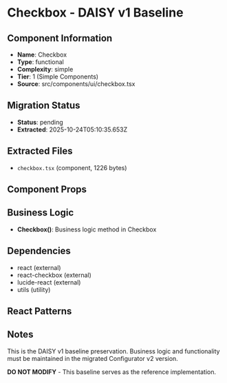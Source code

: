 # Checkbox - DAISY v1 Baseline

## Component Information

- **Name**: Checkbox
- **Type**: functional
- **Complexity**: simple
- **Tier**: 1 (Simple Components)
- **Source**: src/components/ui/checkbox.tsx

## Migration Status

- **Status**: pending
- **Extracted**: 2025-10-24T05:10:35.653Z

## Extracted Files

- `checkbox.tsx` (component, 1226 bytes)

## Component Props



## Business Logic

- **Checkbox()**: Business logic method in Checkbox

## Dependencies

- react (external)
- react-checkbox (external)
- lucide-react (external)
- utils (utility)

## React Patterns



## Notes

This is the DAISY v1 baseline preservation. Business logic and functionality
must be maintained in the migrated Configurator v2 version.

**DO NOT MODIFY** - This baseline serves as the reference implementation.
